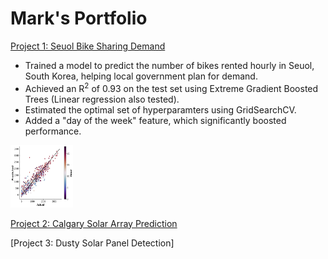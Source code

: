 # Mark's Portfolio


[Project 1: Seuol Bike Sharing Demand](https://github.com/MarkHague/seoul_bike_sharing_demand)

- Trained a model to predict the number of bikes rented hourly in Seuol, South Korea, helping local government plan for demand.
- Achieved an R<sup>2</sup> of 0.93 on the test set using Extreme Gradient Boosted Trees (Linear regression also tested).
- Estimated the optimal set of hyperparamters using GridSearchCV.
- Added a "day of the week" feature, which significantly boosted performance.

<img src="https://github.com/MarkHague/portfolio/blob/main/images/scatter_test_set_hour_in_color.png" width="100" height="100">

[Project 2: Calgary Solar Array Prediction](https://github.com/MarkHague/calgary_solar_production/)

[Project 3: Dusty Solar Panel Detection]
